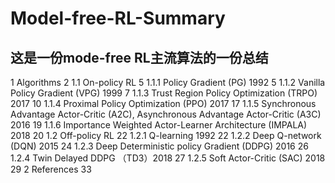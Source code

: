 # Model-free-RL-Summary
## 这是一份mode-free RL主流算法的一份总结
 1 Algorithms	2
 1.1 On-policy RL	5
 1.1.1 Policy Gradient (PG) 1992	5
 1.1.2 Vanilla Policy Gradient (VPG) 1999	7
 1.1.3 Trust Region Policy Optimization (TRPO) 2017	10
 1.1.4 Proximal Policy Optimization (PPO) 2017	17
 1.1.5 Synchronous Advantage Actor-Critic (A2C), Asynchronous Advantage Actor-Critic (A3C) 2016	19
 1.1.6 Importance Weighted Actor-Learner Architecture (IMPALA) 2018	20
 1.2 Off-policy RL	22
 1.2.1 Q-learning 1992	22
 1.2.2  Deep Q-network (DQN) 2015	24
 1.2.3 Deep Deterministic policy Gradient (DDPG) 2016	26
 1.2.4 Twin Delayed DDPG （TD3）2018	27
 1.2.5 Soft Actor-Critic (SAC) 2018	29
 2 References	33
